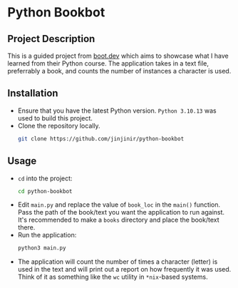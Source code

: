 # Python Bookbot

## Project Description
This is a guided project from [boot.dev](https://www.boot.dev/) which aims to showcase what I have learned from their Python course.
The application takes in a text file, preferrably a book, and counts the number of instances a character is used.

## Installation
- Ensure that you have the latest Python version. `Python 3.10.13` was used to build this project.
- Clone the repository locally.
  ```bash
  git clone https://github.com/jinjinir/python-bookbot
  ```

## Usage
- `cd` into the project:
  ```bash
  cd python-bookbot 
  ```
- Edit `main.py` and replace the value of `book_loc` in the `main()` function. Pass the path of the book/text you want the application to run against.
  It's recommended to make a `books` directory and place the book/text there.
- Run the application:
  ```bash
  python3 main.py
  ```
- The application will count the number of times a character (letter) is used in the text and will print out a report on how frequently it was used. 
  Think of it as something like the `wc` utility in `*nix`-based systems.
